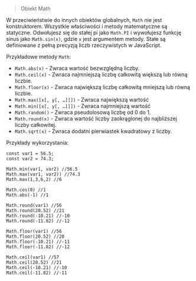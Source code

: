 > Obiekt Math

W przeciwieństwie do innych obiektów globalnych, `Math` nie jest konstruktorem. Wszystkie właściwości i metody matematyczne są statyczne. Odwołujesz się do stałej pi jako `Math.PI` i wywołujesz funkcję sinus jako `Math.sin(x)`, gdzie `x` jest argumentem metody. Stałe są definiowane z pełną precyzją liczb rzeczywistych w JavaScript.


Przykładowe metody `Math`:

- `Math.abs(x)` - Zwraca wartość bezwzględną liczby.
- `Math.ceil(x)` - Zwraca najmniejszą liczbę całkowitą większą lub równą liczbie.
- `Math.floor(x)` - Zwraca największą liczbę całkowitą mniejszą lub równą liczbie.
- `Math.max([x[, y[, …]]])` - Zwraca największą wartość 
- `Math.min([x[, y[, …]]])` - Zwraca najmniejszą wartość 
- `Math.random()` - Zwraca pseudolosową liczbę od 0 do 1.
- `Math.round(x)` - Zwraca wartość liczby zaokrąglonej do najbliższej liczby całkowitej.
- `Math.sqrt(x)` - Zwraca dodatni pierwiastek kwadratowy z liczby.

Przykłady wykorzystania:
```
const var1 = 56.5;
const var2 = 74.3;

Math.min(var1, var2) //56.5
Math.max(var1, var2)) //74.3
Math.max(1,3,6,2) //6

Math.cos(0) //1
Math.abs(-1) //1

Math.round(var1) //56
Math.round(20.52) //21
Math.round(-10.21) //-10
Math.round(-11.82) //-12

Math.floor(var1) //56
Math.floor(20.52) //20
Math.floor(-10.21) //-11
Math.floor(-11.82) //-12

Math.ceil(var1) //57
Math.ceil(20.52) //21
Math.ceil(-10.21) //-10
Math.ceil(-11.82) //-11
```